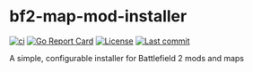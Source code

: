 # bf2-map-mod-installer

[![ci](https://img.shields.io/github/workflow/status/cetteup/bf2-map-mod-installer/ci?label=ci)](https://github.com/cetteup/bf2-map-mod-installer/actions?query=workflow%3Aci)
[![Go Report Card](https://goreportcard.com/badge/github.com/cetteup/bf2-map-mod-installer)](https://goreportcard.com/report/github.com/cetteup/bf2-map-mod-installer)
[![License](https://img.shields.io/github/license/cetteup/bf2-map-mod-installer)](/LICENSE)
[![Last commit](https://img.shields.io/github/last-commit/cetteup/bf2-map-mod-installer)](https://github.com/cetteup/bf2-map-mod-installer/commits/main)

A simple, configurable installer for Battlefield 2 mods and maps
